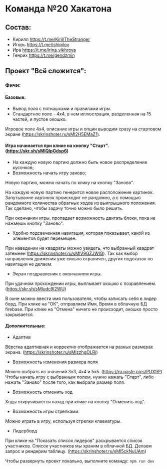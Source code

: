 # Команда №20 Хакатона

## Состав:

- Кирилл https://t.me/KirillTheStranger
- Игорь https://t.me/ishipilov
- Ира https://t.me/irina_vikhrova
- Генрих https://t.me/gendzmin

## Проект "Всё сложится":

### Фичи:

#### Базовые:

- Вывод поля с пятнашками и правилами игры.
- Стандартное поле - 4х4, в нем иллюстрация, разделенная на 15 частей, и пустое окошко.

Игровое поле 4х4, описание игры и опции выводим сразу на стартовом экране (https://skrinshoter.ru/sMl2H5EMaZ1).

#### Игра начинается при клике на кнопку "Старт". (https://skr.sh/sMlQlpGdsp6)

- На каждую новую партию должно быть новое распределение кусочков;
- Возможность начать игру заново;

Новую партию, можно начать по клику на кнопку "Заново".

На каждую новую партию генерится новое расположение картинок. Запутывание картинок происходит не рандомно, а с помощью рандомного количества обратных ходов из выигрышного положения. Так сделано, чтобы задачу точно можно было решить.

При окончании игры, пропадает возможность двигать блоки, пока не нажмешь кнопку "Заново".

- Удобно подсвеченная навигация, которая показывает, какой из элементов будет перемещен.

При наведении на квадраты можно увидеть, что выбранный квадрат затемнен (https://skrinshoter.ru/sMlV9GZJWlG). Так как выбор направления движения уже сильно ограничен, других подсказок по навигации не делаем.

- Экран поздравления с окончанием игры.

При удачном прохождении игры, выплывает окошко с позравлением. (https://skr.sh/sMludc9l2WU)

В окне можно ввести имя пользователя, чтобы записать себя в лидер борд.
При клике на "ОК", отправляем Имя, Время в облачную БД firebase.
При клике на "Отмена" ничего не происходит, окошко просто закрывается.

#### Дополнительные:

- Адаптив

Вёрстка адаптивная и корректно отображается на разных размерах экрана. (https://skrinshoter.ru/sMlzzhgOLRi)

- Возможность изменения размера поля

Можно выбрать из значений 3х3, 4х4 и 5х5. (https://ru.paste.pics/PUX9P) Чтобы начать игру с выбранным полем, нужно нажать "Старт", либо нажать "Заново" после того, как выбрали размер поля.

- Возможность отменить ход

Ходы откручиваются назад при клике на кнопку "Отменить ход".

- Возможность игры стрелками.
  
Можно играть в игру, используя стрелки клавиатуры.

- Лидерборд

При клике на "Показать список лидеров" раскрывается список участников. 
Список участников мы храним в облачной БД. Делаем запрос и рендерим таблицу. (https://skrinshoter.ru/sMl5ckNuUAm)

Чтобы развернуть проект локально, выполните команду:
`npm run dev`
